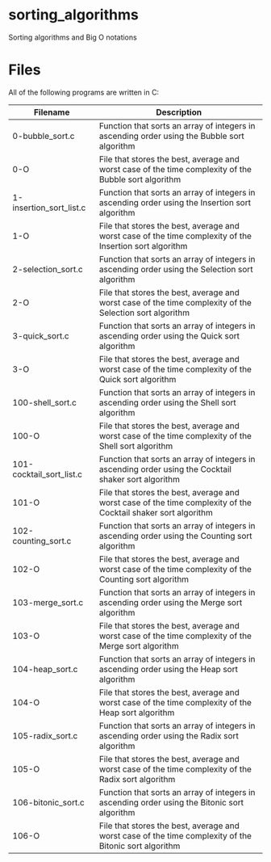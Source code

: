 # sorting_algorithms
Sorting algorithms and Big O notations


# Files
All of the following programs are written in C:

| Filename | Description |
| -------- | ----------- |
| 0-bubble_sort.c |	Function that sorts an array of integers in ascending order using the Bubble sort algorithm |
| 0-O |	File that stores the best, average and worst case of the time complexity of the Bubble sort algorithm |
| 1-insertion_sort_list.c |	Function that sorts an array of integers in ascending order using the Insertion sort algorithm |
| 1-O |	File that stores the best, average and worst case of the time complexity of the Insertion sort algorithm |
| 2-selection_sort.c |	Function that sorts an array of integers in ascending order using the Selection sort algorithm |
| 2-O |	File that stores the best, average and worst case of the time complexity of the Selection sort algorithm |
| 3-quick_sort.c |	Function that sorts an array of integers in ascending order using the Quick sort algorithm |
| 3-O |	File that stores the best, average and worst case of the time complexity of the Quick sort algorithm |
| 100-shell_sort.c |	Function that sorts an array of integers in ascending order using the Shell sort algorithm |
| 100-O |	File that stores the best, average and worst case of the time complexity of the Shell sort algorithm |
| 101-cocktail_sort_list.c |	Function that sorts an array of integers in ascending order using the Cocktail shaker sort algorithm |
| 101-O |	File that stores the best, average and worst case of the time complexity of the Cocktail shaker sort algorithm |
| 102-counting_sort.c |	Function that sorts an array of integers in ascending order using the Counting sort algorithm |
| 102-O |	File that stores the best, average and worst case of the time complexity of the Counting sort algorithm |
| 103-merge_sort.c |	Function that sorts an array of integers in ascending order using the Merge sort algorithm |
| 103-O |	File that stores the best, average and worst case of the time complexity of the Merge sort algorithm |
| 104-heap_sort.c |	Function that sorts an array of integers in ascending order using the Heap sort algorithm |
| 104-O	| File that stores the best, average and worst case of the time complexity of the Heap sort algorithm |
| 105-radix_sort.c | Function that sorts an array of integers in ascending order using the Radix sort algorithm |
| 105-O	| File that stores the best, average and worst case of the time complexity of the Radix sort algorithm |
| 106-bitonic_sort.c | Function that sorts an array of integers in ascending order using the Bitonic sort algorithm |
| 106-O	| File that stores the best, average and worst case of the time complexity of the Bitonic sort algorithm |
